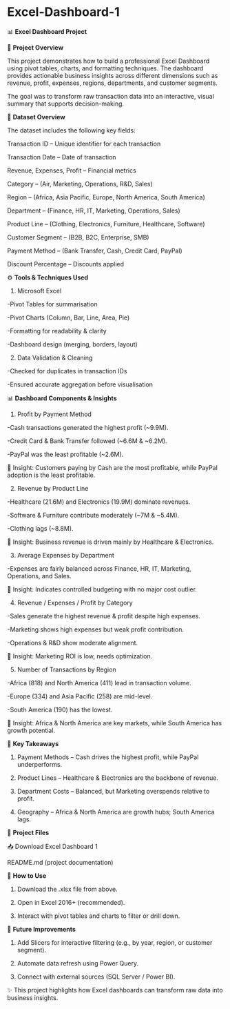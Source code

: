 # Excel-Dashboard-1

📊 **Excel Dashboard Project** 

📌 **Project Overview**

This project demonstrates how to build a professional Excel Dashboard using pivot tables, charts, and formatting techniques. The dashboard provides actionable business insights across different dimensions such as revenue, profit, expenses, regions, departments, and customer segments.

The goal was to transform raw transaction data into an interactive, visual summary that supports decision-making.

📂 **Dataset Overview**

The dataset includes the following key fields:

Transaction ID – Unique identifier for each transaction

Transaction Date – Date of transaction

Revenue, Expenses, Profit – Financial metrics

Category – (Air, Marketing, Operations, R&D, Sales)

Region – (Africa, Asia Pacific, Europe, North America, South America)

Department – (Finance, HR, IT, Marketing, Operations, Sales)

Product Line – (Clothing, Electronics, Furniture, Healthcare, Software)

Customer Segment – (B2B, B2C, Enterprise, SMB)

Payment Method – (Bank Transfer, Cash, Credit Card, PayPal)

Discount Percentage – Discounts applied

⚙️ **Tools & Techniques Used**

1. Microsoft Excel

-Pivot Tables for summarisation

-Pivot Charts (Column, Bar, Line, Area, Pie)

-Formatting for readability & clarity

-Dashboard design (merging, borders, layout)

2. Data Validation & Cleaning

-Checked for duplicates in transaction IDs

-Ensured accurate aggregation before visualisation

📊 **Dashboard Components & Insights**

1. Profit by Payment Method

-Cash transactions generated the highest profit (~9.9M).

-Credit Card & Bank Transfer followed (~6.6M & ~6.2M).

-PayPal was the least profitable (~2.6M).

🔎 Insight: Customers paying by Cash are the most profitable, while PayPal adoption is the least profitable.

2. Revenue by Product Line

-Healthcare (21.6M) and Electronics (19.9M) dominate revenues.

-Software & Furniture contribute moderately (~7M & ~5.4M).

-Clothing lags (~8.8M).

🔎 Insight: Business revenue is driven mainly by Healthcare & Electronics.

3. Average Expenses by Department

-Expenses are fairly balanced across Finance, HR, IT, Marketing, Operations, and Sales.

🔎 Insight: Indicates controlled budgeting with no major cost outlier.

4. Revenue / Expenses / Profit by Category

-Sales generate the highest revenue & profit despite high expenses.

-Marketing shows high expenses but weak profit contribution.

-Operations & R&D show moderate alignment.

🔎 Insight: Marketing ROI is low, needs optimization.

5. Number of Transactions by Region

-Africa (818) and North America (411) lead in transaction volume.

-Europe (334) and Asia Pacific (258) are mid-level.

-South America (190) has the lowest.

🔎 Insight: Africa & North America are key markets, while South America has growth potential.

🚀 **Key Takeaways**

1. Payment Methods – Cash drives the highest profit, while PayPal underperforms.

2. Product Lines – Healthcare & Electronics are the backbone of revenue.

3. Department Costs – Balanced, but Marketing overspends relative to profit.

4. Geography – Africa & North America are growth hubs; South America lags.


📂 **Project Files**

📥 Download Excel Dashboard 1

README.md (project documentation)

📝 **How to Use**

1. Download the .xlsx file from above.

2. Open in Excel 2016+ (recommended).

3. Interact with pivot tables and charts to filter or drill down.

🔮 **Future Improvements**

1. Add Slicers for interactive filtering (e.g., by year, region, or customer segment).

2. Automate data refresh using Power Query.

3. Connect with external sources (SQL Server / Power BI).

✨ This project highlights how Excel dashboards can transform raw data into business insights.
